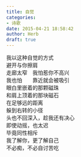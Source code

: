 ```yaml
---  
title: 自觉  
categories:  
- 诗歌  
date: 2015-04-21 18:58:42  
author: Herb  
draft: true
---  
```

我以这种自觉的方式  
避开与你擦肩    
走廊太窄　我怕惹你不高兴  
我也怕　　靠近就会被吸引  
眼白里嵌着的那颗磁珠  
和肩上顶着的那块磁石    
在足够远的距离  
躲到右转的小径  
头也不回深入，趁我还有决心  
即使动摇，也太迟    
毕竟同性相斥  
我了解你，更了解自己  
不必痴，不必自讨苦吃